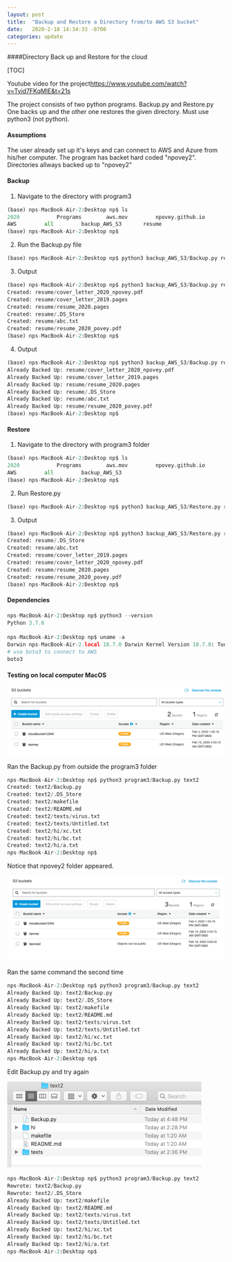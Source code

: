 ```yaml
---
layout: post
title:  "Backup and Restore a Directory from/to AWS S3 bucket"
date:   2020-2-18 14:34:33 -0700
categories: update
---
```


  ####Directory Back up and Restore for the cloud

[TOC]

Youtube video for the project<https://www.youtube.com/watch?v=Tyid7FKqMlE&t=21s>

The project consists of two python programs. Backup.py and Restore.py One backs up and the other one restores the given directory. Must use python3 (not python).

 #### Assumptions

The user already set up it's keys and can connect to AWS and Azure from his/her computer. The program has backet hard coded "npovey2". Directories allways backed up to "npovey2"

#### Backup

1. Navigate to the directory with program3

```python
(base) nps-MacBook-Air-2:Desktop np$ ls
2020			Programs		aws.mov			npovey.github.io
AWS			all			backup_AWS_S3		resume
(base) nps-MacBook-Air-2:Desktop np$
```

2. Run the Backup.py file

```python
(base) nps-MacBook-Air-2:Desktop np$ python3 backup_AWS_S3/Backup.py resume

```

3. Output

```python
(base) nps-MacBook-Air-2:Desktop np$ python3 backup_AWS_S3/Backup.py resume
Created: resume/cover_letter_2020_npovey.pdf
Created: resume/cover_letter_2019.pages
Created: resume/resume_2020.pages
Created: resume/.DS_Store
Created: resume/abc.txt
Created: resume/resume_2020_povey.pdf
(base) nps-MacBook-Air-2:Desktop np$
```

4. Output

```python
(base) nps-MacBook-Air-2:Desktop np$ python3 backup_AWS_S3/Backup.py resume
Already Backed Up: resume/cover_letter_2020_npovey.pdf
Already Backed Up: resume/cover_letter_2019.pages
Already Backed Up: resume/resume_2020.pages
Already Backed Up: resume/.DS_Store
Already Backed Up: resume/abc.txt
Already Backed Up: resume/resume_2020_povey.pdf
(base) nps-MacBook-Air-2:Desktop np$
```



#### Restore

1. Navigate to the directory with program3 folder

```python
(base) nps-MacBook-Air-2:Desktop np$ ls
2020			Programs		aws.mov			npovey.github.io
AWS			all			backup_AWS_S3
(base) nps-MacBook-Air-2:Desktop np$
```

2. Run Restore.py

```python
(base) nps-MacBook-Air-2:Desktop np$ python3 backup_AWS_S3/Restore.py resume
```

3. Output

```python
(base) nps-MacBook-Air-2:Desktop np$ python3 backup_AWS_S3/Restore.py resume
Created: resume/.DS_Store
Created: resume/abc.txt
Created: resume/cover_letter_2019.pages
Created: resume/cover_letter_2020_npovey.pdf
Created: resume/resume_2020.pages
Created: resume/resume_2020_povey.pdf
(base) nps-MacBook-Air-2:Desktop np$
```

#### Dependencies

```python
nps-MacBook-Air-2:Desktop np$ python3 --version
Python 3.7.6

nps-MacBook-Air-2:Desktop np$ uname -a
Darwin nps-MacBook-Air-2.local 18.7.0 Darwin Kernel Version 18.7.0: Tue Aug 20 16:57:14 PDT 2019; root:xnu-4903.271.2~2/RELEASE_X86_64 x86_64
# use boto3 to connect to AWS
boto3

```



#### Testing on local computer MacOS

![before](/images_2020_17/before.png)

Ran the Backup.py from outside the program3 folder

```python
nps-MacBook-Air-2:Desktop np$ python3 program3/Backup.py text2
Created: text2/Backup.py
Created: text2/.DS_Store
Created: text2/makefile
Created: text2/README.md
Created: text2/texts/virus.txt
Created: text2/texts/Untitled.txt
Created: text2/hi/xc.txt
Created: text2/hi/bc.txt
Created: text2/hi/a.txt
nps-MacBook-Air-2:Desktop np$
```

Notice that npovey2 folder appeared.

![after](/images_2020_17/after.png)

Ran the same command the second time

```python
nps-MacBook-Air-2:Desktop np$ python3 program3/Backup.py text2
Already Backed Up: text2/Backup.py
Already Backed Up: text2/.DS_Store
Already Backed Up: text2/makefile
Already Backed Up: text2/README.md
Already Backed Up: text2/texts/virus.txt
Already Backed Up: text2/texts/Untitled.txt
Already Backed Up: text2/hi/xc.txt
Already Backed Up: text2/hi/bc.txt
Already Backed Up: text2/hi/a.txt
nps-MacBook-Air-2:Desktop np$

```

Edit Backup.py and try again

![local_folder](/images_2020_17/local_folder.png)

```python
nps-MacBook-Air-2:Desktop np$ python3 program3/Backup.py text2
Rewrote: text2/Backup.py
Rewrote: text2/.DS_Store
Already Backed Up: text2/makefile
Already Backed Up: text2/README.md
Already Backed Up: text2/texts/virus.txt
Already Backed Up: text2/texts/Untitled.txt
Already Backed Up: text2/hi/xc.txt
Already Backed Up: text2/hi/bc.txt
Already Backed Up: text2/hi/a.txt
nps-MacBook-Air-2:Desktop np$
```
